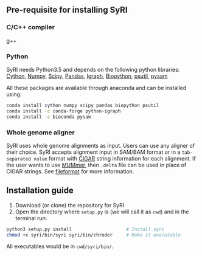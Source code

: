 ## Pre-requisite for installing SyRI

### C/C++ compiler
g++
### Python
SyRI needs Python3.5 and depends on the following python libraries: [Cython](https://cython.org/#download), [Numpy](https://www.numpy.org/), [Scipy](https://www.scipy.org/install.html), [Pandas](https://pandas.pydata.org/), [Igraph](https://igraph.org/python/), [Biopython](https://biopython.org/), [psutil](https://github.com/giampaolo/psutil), [pysam](https://pysam.readthedocs.io/en/latest/index.html)

All these packages are available through anaconda and can be installed using:

```bash
conda install cython numpy scipy pandas biopython psutil
conda install -c conda-forge python-igraph
conda install -c bioconda pysam
```

### Whole genome aligner 
SyRI uses whole genome alignments as input. Users can use any aligner of their choice. SyRI accepts alignment input in SAM/BAM format or in a `tab-separated value` format with [CIGAR](https://samtools.github.io/hts-specs/SAMv1.pdf) string information for each alignment. If the user wants to use [MUMmer](http://mummer.sourceforge.net/), then ```.delta``` file can be used in place of CIGAR strings. See [fileformat](fileformat.md) for more information.

## Installation guide
1. Download (or clone) the repository for SyRI
2. Open the directory where ```setup.py``` is (we will call it as  ```cwd```) and in the terminal run:

```bash
python3 setup.py install		            # Install syri
chmod +x syri/bin/syri syri/bin/chroder		# Make it executable
```

All executables would be in ```cwd/syri/bin/```.
